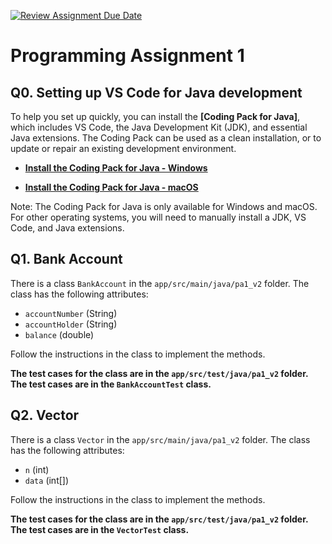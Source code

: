 [![Review Assignment Due Date](https://classroom.github.com/assets/deadline-readme-button-22041afd0340ce965d47ae6ef1cefeee28c7c493a6346c4f15d667ab976d596c.svg)](https://classroom.github.com/a/2iEor66t)

# Programming Assignment 1 

## Q0. Setting up VS Code for Java development

To help you set up quickly, you can install the **[Coding Pack for Java]**, which includes VS Code, the Java Development Kit (JDK), and essential Java extensions. The Coding Pack can be used as a clean installation, or to update or repair an existing development environment.

* **[Install the Coding Pack for Java - Windows](https://aka.ms/vscode-java-installer-win)**

* **[Install the Coding Pack for Java - macOS](https://aka.ms/vscode-java-installer-mac)**

Note: The Coding Pack for Java is only available for Windows and macOS. For other operating systems, you will need to manually install a JDK, VS Code, and Java extensions.

## Q1. Bank Account

There is a class `BankAccount` in the `app/src/main/java/pa1_v2` folder. The class has the following attributes:

- `accountNumber` (String)
- `accountHolder` (String)
- `balance` (double)

Follow the instructions in the class to implement the methods.

**The test cases for the class are in the `app/src/test/java/pa1_v2` folder. The test cases are in the `BankAccountTest` class.**

## Q2. Vector

There is a class `Vector` in the `app/src/main/java/pa1_v2` folder. The class has the following attributes:

- `n` (int)
- `data` (int[])

Follow the instructions in the class to implement the methods.

**The test cases for the class are in the `app/src/test/java/pa1_v2` folder. The test cases are in the `VectorTest` class.**